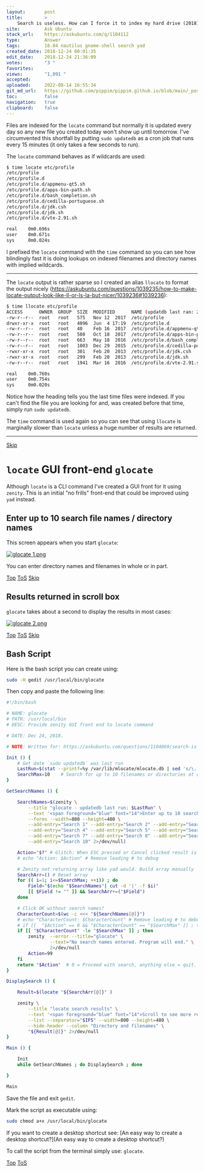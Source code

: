 ```yaml
---
layout:       post
title:        >
    Search is useless. How can I force it to index my hard drive (2018)
site:         Ask Ubuntu
stack_url:    https://askubuntu.com/q/1104112
type:         Answer
tags:         18.04 nautilus gnome-shell search yad
created_date: 2018-12-24 00:01:35
edit_date:    2018-12-24 21:36:09
votes:        "3 "
favorites:    
views:        "1,091 "
accepted:     
uploaded:     2022-08-14 16:55:34
git_md_url:   https://github.com/pippim/pippim.github.io/blob/main/_posts/2018/2018-12-24-Search-is-useless.-How-can-I-force-it-to-index-my-hard-drive-_2018_.md
toc:          false
navigation:   true
clipboard:    false
---
```


Files are indexed for the `locate` command but normally it is updated every day so any new file you created today won't show up until tomorrow. I've circumvented this shortfall by putting `sudo updatedb` as a cron job that runs every 15 minutes (it only takes a few seconds to run).



The `locate` command behaves as if wildcards are used:

``` bash
$ time locate etc/profile
/etc/profile
/etc/profile.d
/etc/profile.d/appmenu-qt5.sh
/etc/profile.d/apps-bin-path.sh
/etc/profile.d/bash_completion.sh
/etc/profile.d/cedilla-portuguese.sh
/etc/profile.d/jdk.csh
/etc/profile.d/jdk.sh
/etc/profile.d/vte-2.91.sh

real	0m0.696s
user	0m0.671s
sys 	0m0.024s
```


I prefixed the `locate` command with the `time` command so you can see how blindingly fast it is doing lookups on indexed filenames and directory names with implied wildcards.

----------


The `locate` output is rather sparse so I created an alias `llocate` to format the output nicely (https://askubuntu.com/questions/1039235/how-to-make-locate-output-look-like-ll-or-ls-la-but-nicer/1039236#1039236):

``` bash
$ time llocate etc/profile
ACCESS      OWNER  GROUP  SIZE  MODIFIED      NAME (updatdb last ran: 2018-07-01 11:30:05)
-rw-r--r--  root   root   575   Nov 12  2017  /etc/profile
drwxr-xr-x  root   root   4096  Jun  4 17:19  /etc/profile.d
-rw-r--r--  root   root   40    Feb 16  2017  /etc/profile.d/appmenu-qt5.sh
-rw-r--r--  root   root   580   Oct 18  2017  /etc/profile.d/apps-bin-path.sh
-rw-r--r--  root   root   663   May 18  2016  /etc/profile.d/bash_completion.sh
-rw-r--r--  root   root   1003  Dec 29  2015  /etc/profile.d/cedilla-portuguese.sh
-rwxr-xr-x  root   root   301   Feb 20  2013  /etc/profile.d/jdk.csh
-rwxr-xr-x  root   root   299   Feb 20  2013  /etc/profile.d/jdk.sh
-rw-r--r--  root   root   1941  Mar 16  2016  /etc/profile.d/vte-2.91.sh

real	0m0.760s
user	0m0.754s
sys 	0m0.020s
```

Notice how the heading tells you the last time files were indexed. If you can't find the file you are looking for and, was created before that time, simply run `sudo updatedb`.

The `time` command is used again so you can see that using `llocate` is marginally slower than `locate` unless a huge number of results are returned.


----------


<a id="hdr1"></a>
<div class="hdr-bar">  <a href="#hdr2">Skip</a></div>

# `locate` GUI front-end `glocate`

Although `locate` is a CLI command I've created a GUI front for it using `zenity`. This is an initial "no frills" front-end that could be improved using `yad` instead.

## Enter up to 10 search file names / directory names

This screen appears when you start `glocate`:

[![glocate 1.png][1]][1]

You can enter directory names and filenames in whole or in part.


<a id="hdr2"></a>
<div class="hdr-bar">  <a href="#">Top</a>  <a href="#hdr1">ToS</a>  <a href="#hdr3">Skip</a></div>

## Results returned in scroll box

`glocate` takes about a second to display the results in most cases:

[![glocate 2.png][2]][2]


<a id="hdr3"></a>
<div class="hdr-bar">  <a href="#">Top</a>  <a href="#hdr2">ToS</a>  <a href="#hdr4">Skip</a></div>

## Bash Script

Here is the bash script you can create using:

``` bash
sudo -H gedit /usr/local/bin/glocate
```

Then copy and paste the following line:

``` bash
#!/bin/bash

# NAME: glocate
# PATH: /usr/local/bin
# DESC: Provide zenity GUI front end to locate command

# DATE: Dec 24, 2018.

# NOTE:	Written for: https://askubuntu.com/questions/1104069/search-is-useless-how-can-i-force-it-to-index-my-hard-drive-2018/1104112#1104112

Init () {
    # Get date `sudo updatedb` was last run
    LastRun=$(stat --printf=%y /var/lib/mlocate/mlocate.db | sed 's/\.[^\n]*//')
    SearchMax=10    # Search for up to 10 filenames or directories at once
}

GetSearchNames () {

    SearchNames=$(zenity \
        --title "glocate - updatedb last run: $LastRun" \
        --text '<span foreground="blue" font="14">Enter up to 10 search names</span>' \
        --forms --width=800 --height=480 \
        --add-entry="Search 1" --add-entry="Search 2" --add-entry="Search 3" \
        --add-entry="Search 4" --add-entry="Search 5" --add-entry="Search 6" \
        --add-entry="Search 7" --add-entry="Search 8" --add-entry="Search 9" \
        --add-entry="Search 10" 2>/dev/null)

    Action="$?" # Glitch: When ESC pressed or Cancel clicked result is 0?
    # echo "Action: $Action" # Remove leading # to debug

    # Zenity not returning array like yad would. Build array manually
    SearchArr=() # Reset array
    for (( i=1; i<=$SearchMax; ++i)) ; do
        Field="$(echo "$SearchNames"| cut -d '|' -f $i)"
        [[ $Field != "" ]] && SearchArr+=("$Field")
    done

    # Click OK without search names?
    CharacterCount=$(wc -c <<< "${SearchNames[@]}")
    # echo "CharacterCount: $CharacterCount" # Remove leading # to debug
    # if [[  "$Action" == 0 && "$CharacterCount" == "$SearchMax" ]] ; then
    if [[ "$CharacterCount" -le "$SearchMax" ]] ; then
        zenity  --error --title="glocate" \
                --text="No search names entered. Program will end." \
                2>/dev/null
        Action=99
    fi
    return "$Action"  # 0 = Proceed with search, anything else = quit.
}

DisplaySearch () {

    Result=$(locate "${SearchArr[@]}" )

    zenity \
        --title "locate search results" \
        --text '<span foreground="blue" font="14">Scroll to see more results</span>' \
        --list --separator="$IFS" --width=800 --height=480 \
        --hide-header --column "Directory and filenames" \
        "${Result[@]}" 2>/dev/null
}

Main () {

    Init
    while GetSearchNames ; do DisplaySearch ; done

}

Main
```

Save the file and exit `gedit`.

Mark the script as executable using:

``` bash
sudo chmod a+x /usr/local/bin/glocate
```

If you want to create a desktop shortcut see: [An easy way to create a desktop shortcut?](An easy way to create a desktop shortcut?)

To call the script from the terminal simply use: `glocate`.

  [1]: https://i.stack.imgur.com/5bdDW.png
  [2]: https://i.stack.imgur.com/HkiHQ.png


<a id="hdr4"></a>
<div class="hdr-bar">  <a href="#">Top</a>  <a href="#hdr3">ToS</a></div>

